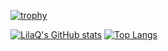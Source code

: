 [![trophy](https://github-profile-trophy.vercel.app/?username=LilaQ)](https://github.com/ryo-ma/github-profile-trophy)

[![LilaQ's GitHub stats](https://github-readme-stats.vercel.app/api?username=LilaQ)](https://github.com/anuraghazra/github-readme-stats) [![Top Langs](https://github-readme-stats.vercel.app/api/top-langs/?username=LilaQ)](https://github.com/anuraghazra/github-readme-stats)

